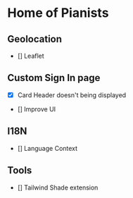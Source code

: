 # Home of Pianists

## Geolocation

- [] Leaflet

## Custom Sign In page

- [x] Card Header doesn't being displayed
- [] Improve UI

## I18N

- [] Language Context

## Tools

- [] Tailwind Shade extension

